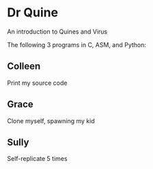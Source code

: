 # Dr Quine

An introduction to Quines and Virus

The following 3 programs in C, ASM, and Python:


## Colleen

Print my source code


## Grace

Clone myself, spawning my kid


## Sully

Self-replicate 5 times
